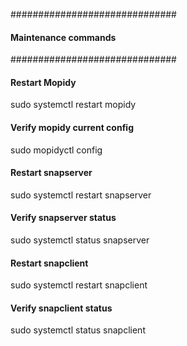 ##############################
#### Maintenance commands ####
##############################

#### Restart Mopidy ####
sudo systemctl restart mopidy

#### Verify mopidy current config ####
sudo mopidyctl config

#### Restart snapserver ####
sudo systemctl restart snapserver

#### Verify snapserver status ####
sudo systemctl status snapserver

#### Restart snapclient ####
sudo systemctl restart snapclient

#### Verify snapclient status ####
sudo systemctl status snapclient
